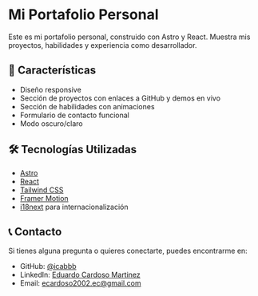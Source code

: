 # Mi Portafolio Personal

Este es mi portafolio personal, construido con Astro y React. Muestra mis proyectos, habilidades y experiencia como desarrollador.

## 🚀 Características

- Diseño responsive
- Sección de proyectos con enlaces a GitHub y demos en vivo
- Sección de habilidades con animaciones
- Formulario de contacto funcional
- Modo oscuro/claro

## 🛠️ Tecnologías Utilizadas

- [Astro](https://astro.build)
- [React](https://reactjs.org)
- [Tailwind CSS](https://tailwindcss.com)
- [Framer Motion](https://www.framer.com/motion/)
- [i18next](https://www.i18next.com) para internacionalización


## 📞 Contacto

Si tienes alguna pregunta o quieres conectarte, puedes encontrarme en:

- GitHub: [@icabbb](https://github.com/icabbb)
- LinkedIn: [Eduardo Cardoso Martinez]([https://www.linkedin.com/in/tu-perfil](https://www.linkedin.com/in/eduardo-cardoso-martinez-2a0318252/))
- Email: ecardoso2002.ec@gmail.com
